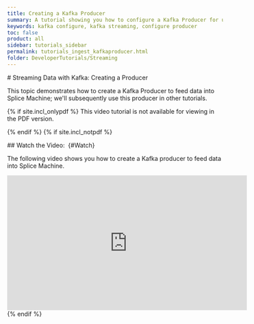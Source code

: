 ```yaml
---
title: Creating a Kafka Producer
summary: A tutorial showing you how to configure a Kafka Producer for use with Splice Machine.
keywords: kafka configure, kafka streaming, configure producer
toc: false
product: all
sidebar: tutorials_sidebar
permalink: tutorials_ingest_kafkaproducer.html
folder: DeveloperTutorials/Streaming
---
```

<section>
<div class="TopicContent" data-swiftype-index="true" markdown="1">
# Streaming Data with Kafka: Creating a Producer

This topic demonstrates how to create a Kafka Producer to feed data into
Splice Machine; we'll subsequently use this producer in other tutorials.

{% if site.incl_onlypdf %}
This video tutorial is not available for viewing in the PDF version.</p>
{% endif %}
{% if site.incl_notpdf %}
<div markdown="1">
## Watch the Video:    {#Watch}

The following video shows you how to create a Kafka producer to feed
data into Splice Machine.

<div class="centered" markdown="1">
<iframe class="youtube-player_0"
src="https://www.youtube.com/embed/wXOKo-7q4Ls?" frameborder="0"
allowfullscreen="1" width="560px" height="315px"></iframe>

</div>
</div>
{% endif %}
</div>
</section>
